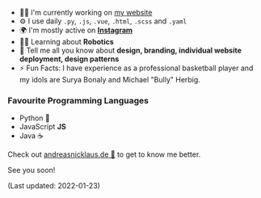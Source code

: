
- 👨‍💼 I'm currently working on [my website](http://www.andreasnicklaus.de)
- ⚙️ I use daily `.py`, `.js`, `.vue`, `.html`, `.scss` and `.yaml`
- 🌍 I'm mostly active on [**Instagram**](https://instagram.com/andreasnicklaus)
- 👨‍🎓 Learning about **Robotics**
- 💬 Tell me all you know about **design, branding, individual website deployment, design patterns**
- ⚡️ Fun Facts: I have experience as a professional basketball player and my idols are Surya Bonaly and Michael "Bully" Herbig.

### Favourite Programming Languages
- Python 🐍
- JavaScript **JS**
- Java ☕

Check out [andreasnicklaus.de 🔗](http://www.andreasnicklaus.de) to get to know me better.

See you soon!

(Last updated: 2022-01-23)